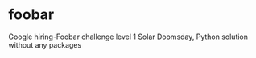 # foobar
Google hiring-Foobar challenge level 1 Solar Doomsday, Python solution without any packages
